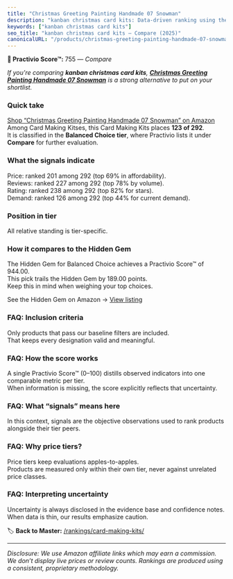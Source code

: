 ```yaml
---
title: "Christmas Greeting Painting Handmade 07 Snowman"
description: "kanban christmas card kits: Data-driven ranking using the Practivio Score™. Positioned by quality, value, demand, findability, momentum."
keywords: ["kanban christmas card kits"]
seo_title: "kanban christmas card kits — Compare (2025)"
canonicalURL: "/products/christmas-greeting-painting-handmade-07-snowman-B0DH2HQ117/"
---
```


**🛒 Practivio Score™:** 755 — _Compare_


*If you're comparing **kanban christmas card kits**, **[Christmas Greeting Painting Handmade 07 Snowman](https://www.amazon.com/dp/B0DH2HQ117?tag=practivio-20)** is a strong alternative to put on your shortlist.*
### Quick take
[Shop “Christmas Greeting Painting Handmade 07 Snowman” on Amazon](https://www.amazon.com/dp/B0DH2HQ117?tag=practivio-20)
Among Card Making Kitses, this Card Making Kits places **123 of 292**.  
It is classified in the **Balanced Choice tier**, where Practivio lists it under **Compare** for further evaluation.

### What the signals indicate
Price: ranked 201 among 292 (top 69% in affordability).  
Reviews: ranked 227 among 292 (top 78% by volume).  
Rating: ranked 238 among 292 (top 82% for stars).  
Demand: ranked 126 among 292 (top 44% for current demand).

### Position in tier
All relative standing is tier-specific.

### How it compares to the Hidden Gem
The Hidden Gem for Balanced Choice achieves a Practivio Score™ of 944.00.  
This pick trails the Hidden Gem by 189.00 points.  
Keep this in mind when weighing your top choices.  

See the Hidden Gem on Amazon → [View listing](https://www.amazon.com/dp/B088NN5GD8?tag=practivio-20)

### FAQ: Inclusion criteria
Only products that pass our baseline filters are included.  
That keeps every designation valid and meaningful.

### FAQ: How the score works
A single Practivio Score™ (0–100) distills observed indicators into one comparable metric per tier.  
When information is missing, the score explicitly reflects that uncertainty.

### FAQ: What “signals” means here
In this context, signals are the objective observations used to rank products alongside their tier peers.

### FAQ: Why price tiers?
Price tiers keep evaluations apples-to-apples.  
Products are measured only within their own tier, never against unrelated price classes.

### FAQ: Interpreting uncertainty
Uncertainty is always disclosed in the evidence base and confidence notes.  
When data is thin, our results emphasize caution.

<!-- Missing template for Compare/CompareWithinPriceClass -->


🏷️ **Back to Master:** [/rankings/card-making-kits/](/rankings/card-making-kits/)

---
_Disclosure: We use Amazon affiliate links which may earn a commission. We don’t display live prices or review counts. Rankings are produced using a consistent, proprietary methodology._
